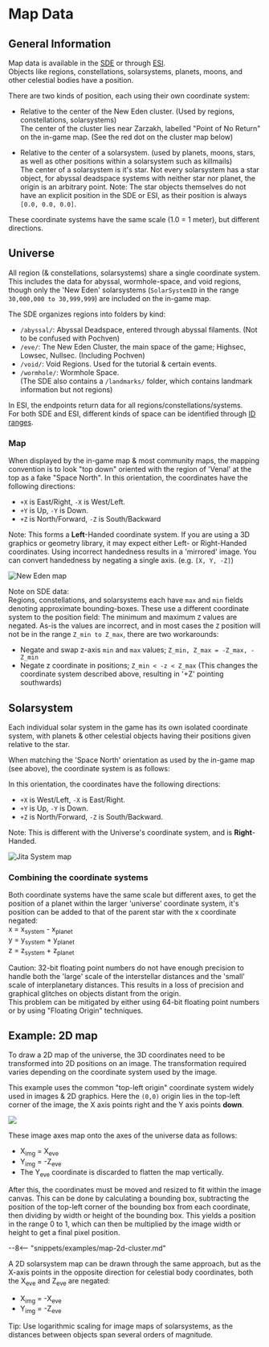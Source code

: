# Map Data

## General Information

Map data is available in the [SDE](../../services/sde/index.md) or through [ESI](../../services/esi/index.md).  
Objects like regions, constellations, solarsystems, planets, moons, and other celestial bodies have a position.

There are two kinds of position, each using their own coordinate system:  

* Relative to the center of the New Eden cluster. (Used by regions, constellations, solarsystems)  
  The center of the cluster lies near Zarzakh, labelled "Point of No Return" on the in-game map. (See the red dot on the cluster map below)  

* Relative to the center of a solarsystem. (used by planets, moons, stars, as well as other positions within a solarsystem such as killmails)  
  The center of a solarsystem is it's star. Not every solarsystem has a star object, for abyssal deadspace systems with neither star nor planet, the origin is an arbitrary point.
  Note: The star objects themselves do not have an explicit position in the SDE or ESI, as their position is always `[0.0, 0.0, 0.0]`.  

These coordinate systems have the same scale (1.0 = 1 meter), but different directions.  

## Universe

All region (& constellations, solarsystems) share a single coordinate system. This includes the data for abyssal, wormhole-space, and void regions, though only the 'New Eden' solarsystems (`SolarSystemID` in the range `30,000,000 to 30,999,999`) are included on the in-game map.

The SDE organizes regions into folders by kind:

* `/abyssal/`: Abyssal Deadspace, entered through abyssal filaments. (Not to be confused with Pochven)  
* `/eve/`: The New Eden Cluster, the main space of the game; Highsec, Lowsec, Nullsec. (Including Pochven)  
* `/void/`: Void Regions. Used for the tutorial & certain events.  
* `/wormhole/`: Wormhole Space.  
(The SDE also contains a `/landmarks/` folder, which contains landmark information but not regions)

In ESI, the endpoints return data for all regions/constellations/systems.  
For both SDE and ESI, different kinds of space can be identified through [ID ranges](../../guides/id-ranges.md).

### Map

When displayed by the in-game map & most community maps, the mapping convention is to look "top down" oriented with the region of 'Venal' at the top as a fake "Space North". In this orientation, the coordinates have the following directions:

* `+X` is East/Right, `-X` is West/Left.
* `+Y` is Up, `-Y` is Down.
* `+Z` is North/Forward, `-Z` is South/Backward

Note: This forms a **Left**-Handed coordinate system. If you are using a 3D graphics or geometry library, it may expect either Left- or Right-Handed coordinates. Using incorrect handedness results in a 'mirrored' image. You can convert handedness by negating a single axis. (e.g. `[X, Y, -Z]`)

![New Eden map](./cluster_map.png)

Note on SDE data:  
Regions, constellations, and solarsystems each have  `max` and `min` fields denoting approximate bounding-boxes. These use a different coordinate system to the position field: The minimum and maximum `Z` values are negated. As-is the values are incorrect, and in most cases the `Z` position will not be in the range `Z_min to Z_max`, there are two workarounds:

* Negate and swap z-axis `min` and `max` values; `Z_min, Z_max = -Z_max, -Z_min`
* Negate z coordinate in positions; `Z_min < -z < Z_max` (This changes the coordinate system described above, resulting in '+Z' pointing southwards)

## Solarsystem

Each individual solar system in the game has its own isolated coordinate system, with planets & other celestial objects having their positions given relative to the star.

When matching the 'Space North' orientation as used by the in-game map (see above), the coordinate system is as follows:

In this orientation, the coordinates have the following directions:

* `+X` is West/Left, `-X` is East/Right.  
* `+Y` is Up, `-Y` is Down.
* `+Z` is North/Forward, `-Z` is South/Backward.

Note: This is different with the Universe's coordinate system, and is **Right**-Handed.

![Jita System map](./system_map.png)

### Combining the coordinate systems

Both coordinate systems have the same scale but different axes, to get the position of a planet within the larger 'universe' coordinate system, it's position can be added to that of the parent star with the x coordinate negated:  
x = x<sub>system</sub> - x<sub>planet</sub>  
y = y<sub>system</sub> + y<sub>planet</sub>  
z = z<sub>system</sub> + z<sub>planet</sub>

Caution: 32-bit floating point numbers do not have enough precision to handle both the 'large' scale of the interstellar distances and the 'small' scale of interplanetary distances. This results in a loss of precision and graphical glitches on objects distant from the origin.  
This problem can be mitigated by either using 64-bit floating point numbers or by using "Floating Origin" techniques.


## Example: 2D map

To draw a 2D map of the universe, the 3D coordinates need to be transformed into 2D positions on an image. The transformation required varies depending on the coordinate system used by the image.

This example uses the common "top-left origin" coordinate system widely used in images & 2D graphics. Here the `(0,0)` origin lies in the top-left corner of the image, the X axis points right and the Y axis points **down**.

![](./image-coordinate-system.svg)

These image axes map onto the axes of the universe data as follows:

* X<sub>img</sub> = X<sub>eve</sub>
* Y<sub>img</sub> = -Z<sub>eve</sub>
* The Y<sub>eve</sub> coordinate is discarded to flatten the map vertically.

After this, the coordinates must be moved and resized to fit within the image canvas. This can be done by calculating a bounding box, subtracting the position of the top-left corner of the bounding box from each coordinate, then dividing by width or height of the bounding box. This yields a position in the range 0 to 1, which can then be multiplied by the image width or height to get a final pixel position.

--8<-- "snippets/examples/map-2d-cluster.md"

A 2D solarsystem map can be drawn through the same approach, but as the X-axis points in the opposite direction for celestial body coordinates, both the X<sub>eve</sub> and Z<sub>eve</sub> are negated:

* X<sub>img</sub> = -X<sub>eve</sub>
* Y<sub>img</sub> = -Z<sub>eve</sub>

Tip: Use logarithmic scaling for image maps of solarsystems, as the distances between objects span several orders of magnitude.